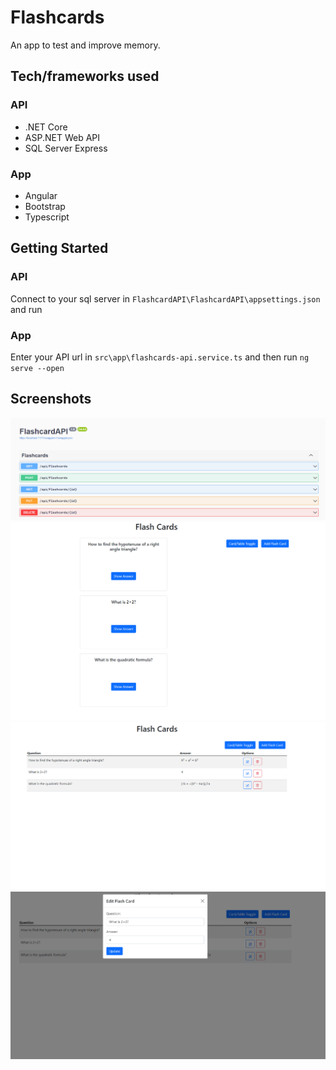# Flashcards

An app to test and improve memory.

## Tech/frameworks used
### API
- .NET Core
- ASP.NET Web API
- SQL Server Express

### App
- Angular
- Bootstrap
- Typescript

## Getting Started
### API
Connect to your sql server in `FlashcardAPI\FlashcardAPI\appsettings.json` and run

### App
Enter your API url in `src\app\flashcards-api.service.ts` and then run `ng serve --open`

## Screenshots
![API](/images/api.png)
![Cards](/images/cards.PNG)
![Table](/images/table.PNG)
![Edit](/images/edit.PNG)